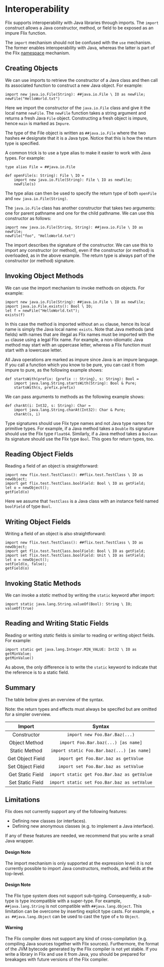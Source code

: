 # Interoperability

Flix supports interoperability with Java libraries
through imports.
The `import` construct allows a Java constructor,
method, or field to be exposed as an impure Flix
function.

The `import` mechanism should not be confused with
the `use` mechanism.
The former enables interoperability with Java,
whereas the latter is part of the Flix
[namespace](./namespaces.md) mechanism.

## Creating Objects

We can use imports to retrieve the constructor of a
Java class and then call its associated function to
construct a new Java object.
For example:

```flix
import new java.io.File(String): ##java.io.File \ IO as newFile;
newFile("HelloWorld.txt")
```

Here we import the constructor of the `java.io.File`
class and give it the local name `newFile`.
The `newFile` function takes a string argument and
returns a fresh Java `File` object.
Constructing a fresh object is impure, hence `main`
is marked as `Impure`.

The type of the File object is written as
`##java.io.File` where the two hashes `##` designate
that it is a Java type.
Notice that this is how the return type is specified.

A common trick is to use a type alias to make it
easier to work with Java types.
For example:

```flix
type alias File = ##java.io.File

def openFile(s: String): File \ IO =
    import new java.io.File(String): File \ IO as newFile;
    newFile(s)
```

The type alias can then be used to specify the return
type of both `openFile` and
`new java.io.File(String)`.

The `java.io.File` class has another constructor that
takes two arguments: one for parent pathname and one
for the child pathname.
We can use this constructor as follows:

```flix
import new java.io.File(String, String): ##java.io.File \ IO as newFile;
newFile("foo", "HelloWorld.txt")
```

The import describes the signature of the
constructor.
We can use this to import any constructor (or
method), even if the constructor (or method) is
overloaded, as in the above example.
The return type is always part of the constructor (or
method) signature.

## Invoking Object Methods

We can use the import mechanism to invoke methods on
objects.
For example:

```flix
import new java.io.File(String): ##java.io.File \ IO as newFile;
import java.io.File.exists(): Bool \ IO;
let f = newFile("HelloWorld.txt");
exists(f)
```

In this case the method is imported without an `as`
clause, hence its local name is simply the Java local
name: `exists`.
Note that Java methods (and fields) with names that
are illegal as Flix names must be imported with the
`as` clause using a legal Flix name.
For example, a non-idiomatic Java method may start
with an uppercase letter, whereas a Flix function
must start with a lowercase letter.

All Java operations are marked as impure since Java
is an impure language.
If you call a function which you know to be pure, you
can cast it from impure to pure, as the following
example shows:

```flix
def startsWith(prefix: {prefix :: String}, s: String): Bool =
    import java.lang.String.startsWith(String): Bool & Pure;
    startsWith(s, prefix.prefix)
```

We can pass arguments to methods as the following
example shows:

```flix
def charAt(i: Int32, s: String): Char =
    import java.lang.String.charAt(Int32): Char & Pure;
    charAt(s, i)
```

Type signatures should use Flix type names and not
Java type names for primitive types.
For example, if a Java method takes a `Double` its
signature should use the Flix type `Float64`.
Similarly, if a Java method takes a `Boolean` its
signature should use the Flix type `Bool`.
This goes for return types, too.

## Reading Object Fields

Reading a field of an object is straightforward:

```flix
import new flix.test.TestClass(): ##flix.test.TestClass \ IO as newObject;
import get flix.test.TestClass.boolField: Bool \ IO as getField;
let o = newObject();
getField(o)
```

Here we assume that `TestClass` is a Java class with
an instance field named `boolField` of type `Bool`.

## Writing Object Fields

Writing a field of an object is also straightforward:

```flix
import new flix.test.TestClass(): ##flix.test.TestClass \ IO as newObject;
import get flix.test.TestClass.boolField: Bool \ IO as getField;
import set flix.test.TestClass.boolField: Unit \ IO as setField;
let o = newObject();
setField(o, false);
getField(o)
```

## Invoking Static Methods

We can invoke a _static_ method by writing the
`static` keyword after import:

```flix
import static java.lang.String.valueOf(Bool): String \ IO;
valueOf(true)
```

## Reading and Writing Static Fields

Reading or writing _static_ fields is similar to
reading or writing object fields.
For example:

```flix
import static get java.lang.Integer.MIN_VALUE: Int32 \ IO as getMinValue;
getMinValue()
```

As above, the only difference is to write the
`static` keyword to indicate that the reference is to
a static field.

## Summary

The table below gives an overview of the syntax.

Note: the return types and effects must always be
specifed but are omitted for a simpler overview.

|      Import      |                   Syntax                    |
| :--------------: | :-----------------------------------------: |
|   Constructor    |        `import new Foo.Bar.Baz(...)`        |
|  Object Method   |     `import Foo.Bar.baz(...) [as name]`     |
|  Static Method   | `import static Foo.Bar.baz(...) [as name]`  |
| Get Object Field |    `import get Foo.Bar.baz as getValue`     |
| Set Object Field |    `import set Foo.Bar.baz as setValue`     |
| Get Static Field | `import static get Foo.Bar.baz as getValue` |
| Set Static Field | `import static set Foo.Bar.baz as setValue` |

## Limitations

Flix does not currently support any of the following
features:

-   Defining new classes (or interfaces).
-   Defining new anonymous classes (e.g. to implement a
    Java interface).

If any of these features are needed, we recommend
that you write a small Java wrapper.

#### Design Note

The import mechanism is only supported at the
expression level: it is not currently possible to
import Java constructors, methods, and fields at the
top-level.

#### Design Note

The Flix type system does not support sub-typing.
Consequently, a sub-type is type incompatible with a
super-type.
For example, `##java.lang.String` is not compatible
with `##java.lang.Object`.
This limitation can be overcome by inserting explicit
type casts.
For example, `e as ##java.lang.Object` can be used to
cast the type of `e` to `Object`.

#### Warning

The Flix compiler does not support any kind of
cross-compilation (e.g. compiling Java sources
together with Flix sources).
Furthermore, the format of the JVM bytecode generated
by the Flix compiler is not yet stable.
If you write a library in Flix and use it from Java,
you should be prepared for breakages with future
versions of the Flix compiler.
